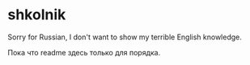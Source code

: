 # shkolnik
Sorry for Russian, I don't want to show my terrible English knowledge.

Пока что readme здесь только для порядка.
